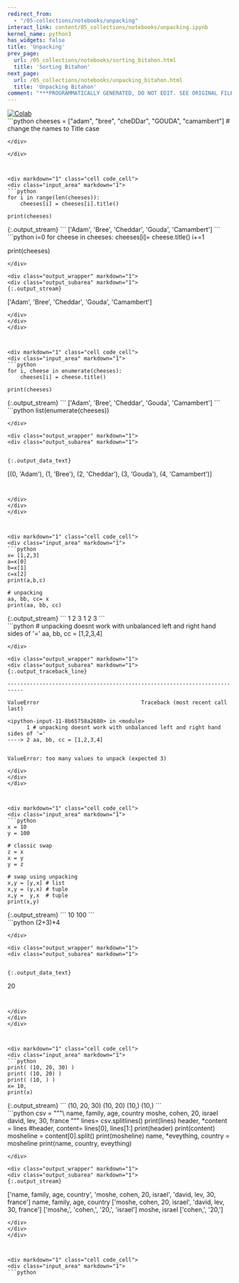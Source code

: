 ```yaml
---
redirect_from:
  - "/05-collections/notebooks/unpacking"
interact_link: content/05_collections/notebooks/unpacking.ipynb
kernel_name: python3
has_widgets: false
title: 'Unpacking'
prev_page:
  url: /05_collections/notebooks/sorting_bitahon.html
  title: 'Sorting Bitahon'
next_page:
  url: /05_collections/notebooks/unpacking_bitahon.html
  title: 'Unpacking Bitahon'
comment: "***PROGRAMMATICALLY GENERATED, DO NOT EDIT. SEE ORIGINAL FILES IN /content***"
---
```

<a href="https://colab.research.google.com/github/aviadr1/learn-python/blob/master/content/05_collections/notebooks/unpacking.ipynb" target="_blank">
<img src="https://colab.research.google.com/assets/colab-badge.svg" 
     title="Open this file in Google Colab" alt="Colab"/>
</a>




<div markdown="1" class="cell code_cell">
<div class="input_area" markdown="1">
```python
cheeses = ["adam", "bree", "cheDDar", "GOUDA", "camambert"]
# change the names to Title case

```
</div>

</div>



<div markdown="1" class="cell code_cell">
<div class="input_area" markdown="1">
```python
for i in range(len(cheeses)):
    cheeses[i] = cheeses[i].title()

print(cheeses)

```
</div>

<div class="output_wrapper" markdown="1">
<div class="output_subarea" markdown="1">
{:.output_stream}
```
['Adam', 'Bree', 'Cheddar', 'Gouda', 'Camambert']
```
</div>
</div>
</div>



<div markdown="1" class="cell code_cell">
<div class="input_area" markdown="1">
```python
i=0
for cheese in cheeses:
    cheeses[i]= cheese.title()
    i+=1
    
print(cheeses)

```
</div>

<div class="output_wrapper" markdown="1">
<div class="output_subarea" markdown="1">
{:.output_stream}
```
['Adam', 'Bree', 'Cheddar', 'Gouda', 'Camambert']
```
</div>
</div>
</div>



<div markdown="1" class="cell code_cell">
<div class="input_area" markdown="1">
```python
for i, cheese in enumerate(cheeses):
    cheeses[i] = cheese.title()
    
print(cheeses)

```
</div>

<div class="output_wrapper" markdown="1">
<div class="output_subarea" markdown="1">
{:.output_stream}
```
['Adam', 'Bree', 'Cheddar', 'Gouda', 'Camambert']
```
</div>
</div>
</div>



<div markdown="1" class="cell code_cell">
<div class="input_area" markdown="1">
```python
list(enumerate(cheeses))

```
</div>

<div class="output_wrapper" markdown="1">
<div class="output_subarea" markdown="1">


{:.output_data_text}
```
[(0, 'Adam'), (1, 'Bree'), (2, 'Cheddar'), (3, 'Gouda'), (4, 'Camambert')]
```


</div>
</div>
</div>



<div markdown="1" class="cell code_cell">
<div class="input_area" markdown="1">
```python
x= [1,2,3]
a=x[0]
b=x[1]
c=x[2]
print(a,b,c)

# unpacking
aa, bb, cc= x
print(aa, bb, cc)

```
</div>

<div class="output_wrapper" markdown="1">
<div class="output_subarea" markdown="1">
{:.output_stream}
```
1 2 3
1 2 3
```
</div>
</div>
</div>



<div markdown="1" class="cell code_cell">
<div class="input_area" markdown="1">
```python
# unpacking doesnt work with unbalanced left and right hand sides of '='
aa, bb, cc = [1,2,3,4]

```
</div>

<div class="output_wrapper" markdown="1">
<div class="output_subarea" markdown="1">
{:.output_traceback_line}
```

    ---------------------------------------------------------------------------

    ValueError                                Traceback (most recent call last)

    <ipython-input-11-8b65758a2680> in <module>
          1 # unpacking doesnt work with unbalanced left and right hand sides of '='
    ----> 2 aa, bb, cc = [1,2,3,4]
    

    ValueError: too many values to unpack (expected 3)


```
</div>
</div>
</div>



<div markdown="1" class="cell code_cell">
<div class="input_area" markdown="1">
```python
x = 10
y = 100

# classic swap
z = x
x = y
y = z

# swap using unpacking
x,y = [y,x] # list
x,y = (y,x) # tuple
x,y =  y,x  # tuple
print(x,y)

```
</div>

<div class="output_wrapper" markdown="1">
<div class="output_subarea" markdown="1">
{:.output_stream}
```
10 100
```
</div>
</div>
</div>



<div markdown="1" class="cell code_cell">
<div class="input_area" markdown="1">
```python
(2+3)*4

```
</div>

<div class="output_wrapper" markdown="1">
<div class="output_subarea" markdown="1">


{:.output_data_text}
```
20
```


</div>
</div>
</div>



<div markdown="1" class="cell code_cell">
<div class="input_area" markdown="1">
```python
print( (10, 20, 30) )
print( (10, 20) )
print( (10, ) )
x= 10,  
print(x)

```
</div>

<div class="output_wrapper" markdown="1">
<div class="output_subarea" markdown="1">
{:.output_stream}
```
(10, 20, 30)
(10, 20)
(10,)
(10,)
```
</div>
</div>
</div>



<div markdown="1" class="cell code_cell">
<div class="input_area" markdown="1">
```python
csv = """\
name, family, age, country
moshe, cohen, 20, israel
david, lev, 30, france
"""
lines= csv.splitlines()
print(lines)
header, *content = lines
#header, content= lines[0], lines[1:]
print(header)
print(content)
mosheline = content[0].split()
print(mosheline)
name, *eveything, country = mosheline
print(name, country, eveything)

```
</div>

<div class="output_wrapper" markdown="1">
<div class="output_subarea" markdown="1">
{:.output_stream}
```
['name, family, age, country', 'moshe, cohen, 20, israel', 'david, lev, 30, france']
name, family, age, country
['moshe, cohen, 20, israel', 'david, lev, 30, france']
['moshe,', 'cohen,', '20,', 'israel']
moshe, israel ['cohen,', '20,']
```
</div>
</div>
</div>



<div markdown="1" class="cell code_cell">
<div class="input_area" markdown="1">
```python



```
</div>

</div>

